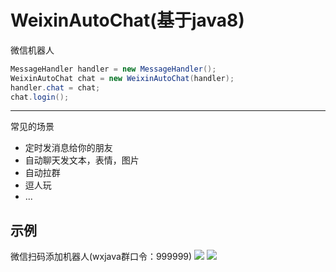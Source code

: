 # WeixinAutoChat(基于java8)
微信机器人

```java
MessageHandler handler = new MessageHandler();
WeixinAutoChat chat = new WeixinAutoChat(handler);
handler.chat = chat;
chat.login();
```

----------------

常见的场景

* 定时发消息给你的朋友
* 自动聊天发文本，表情，图片
* 自动拉群
* 逗人玩
* ...

## 示例
微信扫码添加机器人(wxjava群口令：999999)
![](https://raw.githubusercontent.com/icecooly/WeixinAutoChat/master/qrcodenew.jpg)
![](https://github.com/icecooly/WeixinAutoChat/raw/master/chat.jpg)
